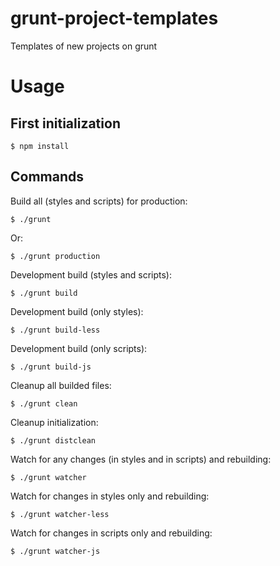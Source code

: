 grunt-project-templates
=======================

Templates of new projects on grunt

Usage
=====

First initialization
--------------------

    $ npm install

Commands
--------

Build all (styles and scripts) for production:

    $ ./grunt

Or:

    $ ./grunt production

Development build (styles and scripts):

    $ ./grunt build

Development build (only styles):

    $ ./grunt build-less

Development build (only scripts):

    $ ./grunt build-js

Cleanup all builded files:

    $ ./grunt clean

Cleanup initialization:

    $ ./grunt distclean

Watch for any changes (in styles and in scripts) and rebuilding:

    $ ./grunt watcher

Watch for changes in styles only and rebuilding:

    $ ./grunt watcher-less

Watch for changes in scripts only and rebuilding:

    $ ./grunt watcher-js
